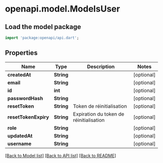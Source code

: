 # openapi.model.ModelsUser

## Load the model package
```dart
import 'package:openapi/api.dart';
```

## Properties
Name | Type | Description | Notes
------------ | ------------- | ------------- | -------------
**createdAt** | **String** |  | [optional] 
**email** | **String** |  | [optional] 
**id** | **int** |  | [optional] 
**passwordHash** | **String** |  | [optional] 
**resetToken** | **String** | Token de réinitialisation | [optional] 
**resetTokenExpiry** | **String** | Expiration du token de réinitialisation | [optional] 
**role** | **String** |  | [optional] 
**updatedAt** | **String** |  | [optional] 
**username** | **String** |  | [optional] 

[[Back to Model list]](../README.md#documentation-for-models) [[Back to API list]](../README.md#documentation-for-api-endpoints) [[Back to README]](../README.md)


